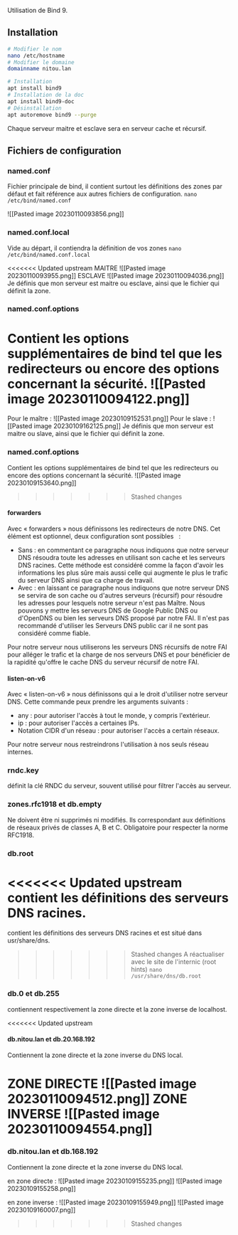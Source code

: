 Utilisation de Bind 9.

## Installation

``` bash
# Modifier le nom
nano /etc/hostname
# Modifier le domaine
domainname nitou.lan
```

``` bash
# Installation
apt install bind9
# Installation de la doc
apt install bind9-doc
# Désinstallation
apt autoremove bind9 --purge
```

Chaque serveur maitre et esclave sera en serveur cache et récursif. 

## Fichiers de configuration

### named.conf
Fichier principale de bind, il contient surtout les définitions des zones par défaut et fait référence aux autres fichiers de configuration. 
`nano /etc/bind/named.conf`

![[Pasted image 20230110093856.png]]

### named.conf.local
Vide au départ, il contiendra la définition de vos zones
`nano /etc/bind/named.conf.local`

<<<<<<< Updated upstream
MAITRE
![[Pasted image 20230110093955.png]]
ESCLAVE
![[Pasted image 20230110094036.png]]
Je définis que mon serveur est maitre ou esclave, ainsi que le fichier qui définit la zone. 

### named.conf.options
Contient les options supplémentaires de bind tel que les redirecteurs ou encore des options concernant la sécurité.
![[Pasted image 20230110094122.png]]
=======
Pour le maître : 
![[Pasted image 20230109152531.png]]
Pour le slave : 
![[Pasted image 20230109162125.png]]
Je définis que mon serveur est maitre ou slave, ainsi que le fichier qui définit la zone. 

### named.conf.options
Contient les options supplémentaires de bind tel que les redirecteurs ou encore des options concernant la sécurité.
![[Pasted image 20230109153640.png]]
>>>>>>> Stashed changes

#### forwarders
Avec « forwarders » nous définissons les redirecteurs de notre DNS.
Cet élément est optionnel, deux configuration sont possibles   :
-   Sans : en commentant ce paragraphe nous indiquons que notre serveur DNS résoudra toute les adresses en utilisant son cache et les serveurs DNS racines. Cette méthode est considéré comme la façon d'avoir les informations les plus sûre mais aussi celle qui augmente le plus le trafic du serveur DNS ainsi que ca charge de travail.
-   Avec : en laissant ce paragraphe nous indiquons que notre serveur DNS se servira de son cache ou d'autres serveurs (récursif) pour résoudre les adresses pour lesquels notre serveur n'est pas Maître. Nous pouvons y mettre les serveurs DNS de Google Public DNS ou d'OpenDNS ou bien les serveurs DNS proposé par notre FAI. Il n'est pas recommandé d'utiliser les Serveurs DNS public car il ne sont pas considéré comme fiable.

Pour notre serveur nous utiliserons les serveurs DNS récursifs de notre FAI pour alléger le trafic et la charge de nos serveurs DNS et pour bénéficier de la rapidité qu'offre le cache DNS du serveur récursif de notre FAI.

#### listen-on-v6
Avec « listen-on-v6 » nous définissons qui a le droit d'utiliser notre serveur DNS.
Cette commande peux prendre les arguments suivants :
-   any : pour autoriser l'accès à tout le monde, y compris l'extérieur.
-   ip : pour autoriser l'accès a certaines IPs.
- Notation CIDR d'un réseau : pour autoriser l'accès a certain réseaux.

Pour notre serveur nous restreindrons l'utilisation à nos seuls réseau internes.

### rndc.key
définit la clé RNDC du serveur, souvent utilisé pour filtrer l'accès au serveur. 

### zones.rfc1918 et db.empty
Ne doivent être ni supprimés ni modifiés.
Ils correspondant aux définitions de réseaux privés de classes A, B et C. 
Obligatoire pour respecter la norme RFC1918.

### db.root
<<<<<<< Updated upstream
contient les définitions des serveurs DNS racines.
=======
contient les définitions des serveurs DNS racines et est situé dans usr/share/dns.
>>>>>>> Stashed changes
A réactualiser avec le site de l'internic (root hints)
`nano /usr/share/dns/db.root`

### db.0 et db.255
contiennent respectivement la zone directe et la zone inverse de localhost.

<<<<<<< Updated upstream
#### db.nitou.lan et db.20.168.192
Contiennent la zone directe et la zone inverse du DNS local.

ZONE DIRECTE
![[Pasted image 20230110094512.png]]
ZONE INVERSE
![[Pasted image 20230110094554.png]]
=======
### db.nitou.lan et db.168.192
Contiennent la zone directe et la zone inverse du DNS local.

en zone directe : 
![[Pasted image 20230109155235.png]]
![[Pasted image 20230109155258.png]]

en zone inverse : 
![[Pasted image 20230109155949.png]]
![[Pasted image 20230109160007.png]]

>>>>>>> Stashed changes
